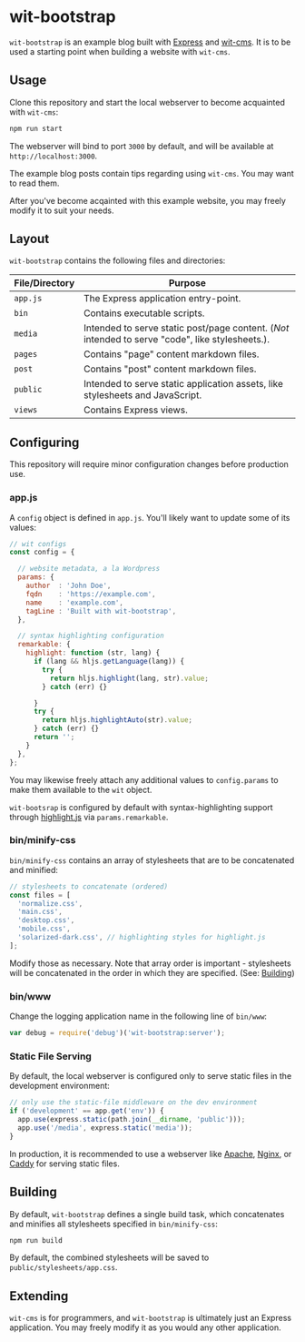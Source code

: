 wit-bootstrap
=============
`wit-bootstrap` is an example blog built with [Express][] and [wit-cms][]. It
is to be used a starting point when building a website with `wit-cms`.


Usage
-----
Clone this repository and start the local webserver to become acquainted with
`wit-cms`:

```sh
npm run start
```

The webserver will bind to port `3000` by default, and will be available at
`http://localhost:3000`.

The example blog posts contain tips regarding using `wit-cms`. You may want to
read them.

After you've become acqainted with this example website, you may freely modify
it to suit your needs.


Layout
------
`wit-bootstrap` contains the following files and directories:

File/Directory | Purpose 
---------------|--------
`app.js`       | The Express application entry-point.
`bin`          | Contains executable scripts.
`media`        | Intended to serve static post/page content. (_Not_ intended to serve "code", like stylesheets.).
`pages`        | Contains "page" content markdown files.
`post`         | Contains "post" content markdown files.
`public`       | Intended to serve static application assets, like stylesheets and JavaScript.
`views`        | Contains Express views.


Configuring
-----------
This repository will require minor configuration changes before production use.

### app.js ###
A `config` object is defined in `app.js`. You'll likely want to update some of
its values:

```javascript
// wit configs
const config = {

  // website metadata, a la Wordpress
  params: {
    author  : 'John Doe',
    fqdn    : 'https://example.com',
    name    : 'example.com',
    tagLine : 'Built with wit-bootstrap',
  },

  // syntax highlighting configuration
  remarkable: {
    highlight: function (str, lang) {
      if (lang && hljs.getLanguage(lang)) {
        try {
          return hljs.highlight(lang, str).value;
        } catch (err) {}

      }
      try {
        return hljs.highlightAuto(str).value;
      } catch (err) {}
      return '';
    }
  },
};
```

You may likewise freely attach any additional values to `config.params` to make
them available to the `wit` object.

`wit-bootsrap` is configured by default with syntax-highlighting support
through [highlight.js][hljs] via `params.remarkable`.

### bin/minify-css ###
`bin/minify-css` contains an array of stylesheets that are to be concatenated
and minified:

```javascript
// stylesheets to concatenate (ordered)
const files = [
  'normalize.css',
  'main.css',
  'desktop.css',
  'mobile.css',
  'solarized-dark.css', // highlighting styles for highlight.js
];
```

Modify those as necessary. Note that array order is important - stylesheets
will be concatenated in the order in which they are specified. (See: <a
href='#building'>Building</a>)

### bin/www ###
Change the logging application name in the following line of `bin/www`:

```javascript
var debug = require('debug')('wit-bootstrap:server');
```

### Static File Serving ###
By default, the local webserver is configured only to serve static files in the
development environment:

```javascript
// only use the static-file middleware on the dev environment
if ('development' == app.get('env')) {
  app.use(express.static(path.join(__dirname, 'public')));
  app.use('/media', express.static('media'));
}
```

In production, it is recommended to use a webserver like [Apache][], [Nginx][],
or [Caddy][] for serving static files.


Building
--------
By default, `wit-bootstrap` defines a single build task, which concatenates and
minifies all stylesheets specified in `bin/minify-css`:

```sh
npm run build
```

By default, the combined stylesheets will be saved to
`public/stylesheets/app.css`.


Extending
---------
`wit-cms` is for programmers, and `wit-bootstrap` is ultimately just an Express
application. You may freely modify it as you would any other application.


[Apache]:  https://httpd.apache.org/
[Caddy]:   https://caddyserver.com/
[Express]: https://expressjs.com/
[Nginx]:   https://www.nginx.com/
[hljs]:    https://highlightjs.org/ 
[wit-cms]: https://github.com/chrisallenlane/wit-cms
